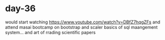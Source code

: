 # day-36

would start watching https://www.youtube.com/watch?v=DBfZ7hqgZFs and attend masai bootcamp on bootstrap and scaler basics of sql maangement system... and art of rrading scientific papers 
